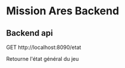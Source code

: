 # Mission Ares Backend


## Backend api

GET http://localhost:8090/etat

Retourne l'état général du jeu 


